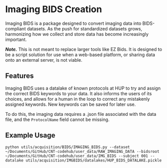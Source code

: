 # Imaging BIDS Creation

Imaging BIDS is a package designed to convert imaging data into BIDS-compliant datasets. As the push for standardized datasets grows, harmonizing how we collect and store data has become increasingly important.

***Note.*** This is not meant to replace larger tools like EZ Bids. It is designed to be a script solution for use when a web-based platform, or sharing data onto an external server, is not viable.

## Features

Imaging BIDS uses a datalake of known protocols at HUP to try and assign the correct BIDS keywords to your data. It also informs the users of its choices, and allows for a human in the loop to correct any mistakenly assigned keywords. New keywords can be saved for later use.

To do this, the imaging data requires a .json file associated with the data file, and the `ProtocolName` field cannot be missing.

## Example Usage

```
python utils/acquisition/BIDS/IMAGING_BIDS.py --dataset ~/Documents/GitHub/CNT-codehub/user_data/RAW_IMAGING_DATA --bidsroot ~/Documents/GitHub/CNT-codehub/user_data/IMG_BIDS --subject 001 --datalake utils/acquisition/IMGBIDS/datalakes/HUP_BIDS_DATALAKE.pickle
```